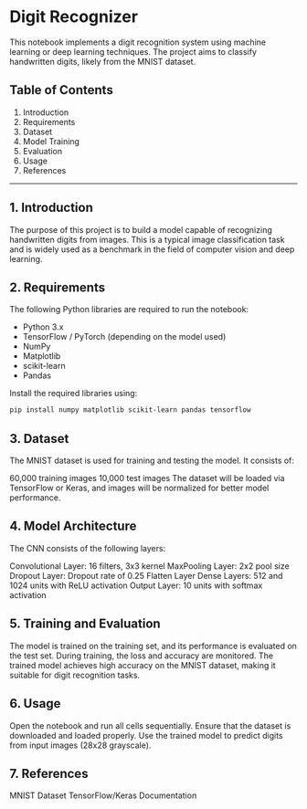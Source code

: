 # Digit Recognizer

This notebook implements a digit recognition system using machine learning or deep learning techniques. The project aims to classify handwritten digits, likely from the MNIST dataset.

## Table of Contents
1. Introduction
2. Requirements
3. Dataset
4. Model Training
5. Evaluation
6. Usage
7. References

---

## 1. Introduction
The purpose of this project is to build a model capable of recognizing handwritten digits from images. This is a typical image classification task and is widely used as a benchmark in the field of computer vision and deep learning.

## 2. Requirements
The following Python libraries are required to run the notebook:
- Python 3.x
- TensorFlow / PyTorch (depending on the model used)
- NumPy
- Matplotlib
- scikit-learn
- Pandas

Install the required libraries using:

```bash
pip install numpy matplotlib scikit-learn pandas tensorflow
```

## 3. Dataset
The MNIST dataset is used for training and testing the model. It consists of:

60,000 training images
10,000 test images
The dataset will be loaded via TensorFlow or Keras, and images will be normalized for better model performance.

## 4. Model Architecture
The CNN consists of the following layers:

Convolutional Layer: 16 filters, 3x3 kernel
MaxPooling Layer: 2x2 pool size
Dropout Layer: Dropout rate of 0.25
Flatten Layer
Dense Layers: 512 and 1024 units with ReLU activation
Output Layer: 10 units with softmax activation

## 5. Training and Evaluation
The model is trained on the training set, and its performance is evaluated on the test set. During training, the loss and accuracy are monitored. The trained model achieves high accuracy on the MNIST dataset, making it suitable for digit recognition tasks.

## 6. Usage
Open the notebook and run all cells sequentially.
Ensure that the dataset is downloaded and loaded properly.
Use the trained model to predict digits from input images (28x28 grayscale).

## 7. References
MNIST Dataset
TensorFlow/Keras Documentation
